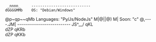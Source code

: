      _nnnn_     ---------------------------    
    dGGGGMMb    OS: "Debian/Windows"
   @p~qp~~qMb   Languages: "Py/Js/NodeJs"
   M|@||@) M|   Soon: "c"
   @,----.JM|   ---------------------------
  JS^\__/  qKL     
 dZP        qKRb     
dZP          qKKb    
